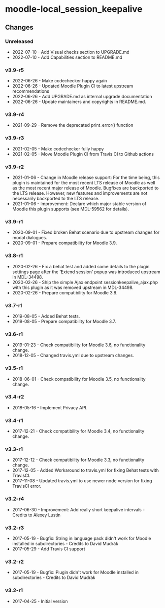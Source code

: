 moodle-local_session_keepalive
==============================

Changes
-------

### Unreleased

* 2022-07-10 - Add Visual checks section to UPGRADE.md
* 2022-07-10 - Add Capabilities section to README.md

### v3.9-r5

* 2022-06-26 - Make codechecker happy again
* 2022-06-26 - Updated Moodle Plugin CI to latest upstream recommendations
* 2022-06-26 - Add UPGRADE.md as internal upgrade documentation
* 2022-06-26 - Update maintainers and copyrights in README.md.

### v3.9-r4

* 2021-09-29 - Remove the deprecated print_error() function

### v3.9-r3

* 2021-02-05 - Make codechecker fully happy
* 2021-02-05 - Move Moodle Plugin CI from Travis CI to Github actions

### v3.9-r2

* 2021-01-06 - Change in Moodle release support:
               For the time being, this plugin is maintained for the most recent LTS release of Moodle as well as the most recent major release of Moodle.
               Bugfixes are backported to the LTS release. However, new features and improvements are not necessarily backported to the LTS release.
* 2021-01-06 - Improvement: Declare which major stable version of Moodle this plugin supports (see MDL-59562 for details).

### v3.9-r1

* 2020-09-01 - Fixed broken Behat scenario due to upstream changes for modal dialogues.
* 2020-09-01 - Prepare compatibility for Moodle 3.9.

### v3.8-r1

* 2020-02-26 - Fix a behat test and added some details to the plugin settings page after the 'Extend session' popup was introduced upstream in MDL-34498.
* 2020-02-26 - Ship the simple Ajax endpoint sessionkeepalive_ajax.php with this plugin as it was removed upstream in MDL-34498.
* 2020-02-26 - Prepare compatibility for Moodle 3.8.

### v3.7-r1

* 2019-08-05 - Added Behat tests.
* 2019-08-05 - Prepare compatibility for Moodle 3.7.

### v3.6-r1

* 2019-01-23 - Check compatibility for Moodle 3.6, no functionality change.
* 2018-12-05 - Changed travis.yml due to upstream changes.

### v3.5-r1

* 2018-06-01 - Check compatibility for Moodle 3.5, no functionality change.

### v3.4-r2

* 2018-05-16 - Implement Privacy API.

### v3.4-r1

* 2017-12-21 - Check compatibility for Moodle 3.4, no functionality change.

### v3.3-r1

* 2017-12-12 - Check compatibility for Moodle 3.3, no functionality change.
* 2017-12-05 - Added Workaround to travis.yml for fixing Behat tests with TravisCI.
* 2017-11-08 - Updated travis.yml to use newer node version for fixing TravisCI error.

### v3.2-r4

* 2017-06-30 - Improvement: Add really short keepalive intervals - Credits to Alexey Lustin

### v3.2-r3

* 2017-05-19 - Bugfix: String in language pack didn't work for Moodle installed in subdirectories - Credits to David Mudrák
* 2017-05-29 - Add Travis CI support

### v3.2-r2

* 2017-05-19 - Bugfix: Plugin didn't work for Moodle installed in subdirectories - Credits to David Mudrák

### v3.2-r1

* 2017-04-25 - Initial version
